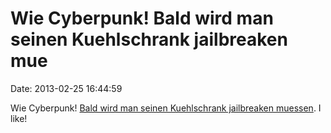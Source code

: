 Wie Cyberpunk! Bald wird man seinen Kuehlschrank jailbreaken mue
================================================================

Date: 2013-02-25 16:44:59

Wie Cyberpunk! [Bald wird man seinen Kuehlschrank jailbreaken
muessen](http://deutsche-wirtschafts-nachrichten.de/2013/02/24/eu-will-per-fernbedienung-elektro-geraete-in-haushalten-abschalten/).
I like!
